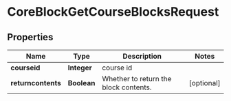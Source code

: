 

# CoreBlockGetCourseBlocksRequest


## Properties

| Name | Type | Description | Notes |
|------------ | ------------- | ------------- | -------------|
|**courseid** | **Integer** | course id |  |
|**returncontents** | **Boolean** | Whether to return the block contents. |  [optional] |



